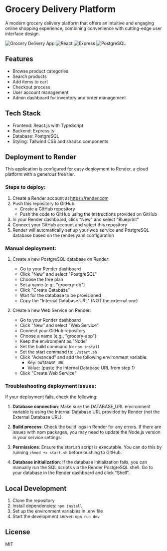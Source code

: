 # Grocery Delivery Platform

A modern grocery delivery platform that offers an intuitive and engaging online shopping experience, combining convenience with cutting-edge user interface design.

![Grocery Delivery App](https://img.shields.io/badge/Grocery-Delivery-green)
![React](https://img.shields.io/badge/React-18-blue)
![Express](https://img.shields.io/badge/Express-4-lightgrey)
![PostgreSQL](https://img.shields.io/badge/PostgreSQL-15-blue)

## Features

- Browse product categories
- Search products
- Add items to cart
- Checkout process
- User account management
- Admin dashboard for inventory and order management

## Tech Stack

- Frontend: React.js with TypeScript
- Backend: Express.js
- Database: PostgreSQL
- Styling: Tailwind CSS and shadcn components

## Deployment to Render

This application is configured for easy deployment to Render, a cloud platform with a generous free tier.

### Steps to deploy:

1. Create a Render account at https://render.com
2. Push this repository to GitHub:
   - Create a GitHub repository
   - Push the code to GitHub using the instructions provided on GitHub
3. In your Render dashboard, click "New" and select "Blueprint"
4. Connect your GitHub account and select this repository
5. Render will automatically set up your web service and PostgreSQL database based on the render.yaml configuration

### Manual deployment:

1. Create a new PostgreSQL database on Render:
   - Go to your Render dashboard
   - Click "New" and select "PostgreSQL"
   - Choose the free plan
   - Set a name (e.g., "grocery-db")
   - Click "Create Database"
   - Wait for the database to be provisioned
   - Copy the "Internal Database URL" (NOT the external one)

2. Create a new Web Service on Render:
   - Go to your Render dashboard
   - Click "New" and select "Web Service"
   - Connect your GitHub repository
   - Choose a name (e.g., "grocery-app")
   - Keep the environment as "Node"
   - Set the build command to: `npm install`
   - Set the start command to: `./start.sh`
   - Click "Advanced" and add the following environment variable:
     - Key: `DATABASE_URL`
     - Value: (paste the Internal Database URL from step 1)
   - Click "Create Web Service"

### Troubleshooting deployment issues:

If your deployment fails, check the following:

1. **Database connection**: Make sure the DATABASE_URL environment variable is using the Internal Database URL provided by Render (not the External Database URL).

2. **Build process**: Check the build logs in Render for any errors. If there are issues with npm packages, you may need to update the Node.js version in your service settings.

3. **Permissions**: Ensure the start.sh script is executable. You can do this by running `chmod +x start.sh` before pushing to GitHub.

4. **Database initialization**: If the database initialization fails, you can manually run the SQL scripts via the Render PostgreSQL shell. Go to your database in the Render dashboard and click "Shell".

## Local Development

1. Clone the repository
2. Install dependencies: `npm install`
3. Set up the environment variables in .env file
4. Start the development server: `npm run dev`

## License

MIT